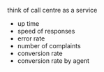 think of call centre as a service
 - up time
 - speed of responses
 - error rate
 - number of complaints
 - conversion rate
 - conversion rate by agent